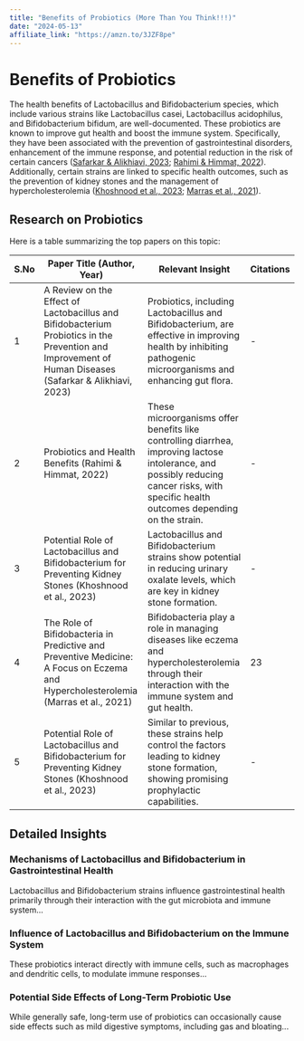 ```yaml
---
title: "Benefits of Probiotics (More Than You Think!!!)"
date: "2024-05-13"
affiliate_link: "https://amzn.to/3JZF8pe"
---
```


# Benefits of Probiotics

The health benefits of Lactobacillus and Bifidobacterium species, which include various strains like Lactobacillus casei, Lactobacillus acidophilus, and Bifidobacterium bifidum, are well-documented. These probiotics are known to improve gut health and boost the immune system. Specifically, they have been associated with the prevention of gastrointestinal disorders, enhancement of the immune response, and potential reduction in the risk of certain cancers ([Safarkar & Alikhiavi, 2023](#); [Rahimi & Himmat, 2022](#)). Additionally, certain strains are linked to specific health outcomes, such as the prevention of kidney stones and the management of hypercholesterolemia ([Khoshnood et al., 2023](#); [Marras et al., 2021](#)).

## Research on Probiotics
Here is a table summarizing the top papers on this topic:

| S.No | Paper Title (Author, Year) | Relevant Insight | Citations |
|------|----------------------------|------------------|-----------|
| 1    | A Review on the Effect of Lactobacillus and Bifidobacterium Probiotics in the Prevention and Improvement of Human Diseases (Safarkar & Alikhiavi, 2023) | Probiotics, including Lactobacillus and Bifidobacterium, are effective in improving health by inhibiting pathogenic microorganisms and enhancing gut flora. | - |
| 2    | Probiotics and Health Benefits (Rahimi & Himmat, 2022) | These microorganisms offer benefits like controlling diarrhea, improving lactose intolerance, and possibly reducing cancer risks, with specific health outcomes depending on the strain. | - |
| 3    | Potential Role of Lactobacillus and Bifidobacterium for Preventing Kidney Stones (Khoshnood et al., 2023) | Lactobacillus and Bifidobacterium strains show potential in reducing urinary oxalate levels, which are key in kidney stone formation. | - |
| 4    | The Role of Bifidobacteria in Predictive and Preventive Medicine: A Focus on Eczema and Hypercholesterolemia (Marras et al., 2021) | Bifidobacteria play a role in managing diseases like eczema and hypercholesterolemia through their interaction with the immune system and gut health. | 23 |
| 5    | Potential Role of Lactobacillus and Bifidobacterium for Preventing Kidney Stones (Khoshnood et al., 2023) | Similar to previous, these strains help control the factors leading to kidney stone formation, showing promising prophylactic capabilities. | - |

## Detailed Insights

### Mechanisms of Lactobacillus and Bifidobacterium in Gastrointestinal Health

Lactobacillus and Bifidobacterium strains influence gastrointestinal health primarily through their interaction with the gut microbiota and immune system...

### Influence of Lactobacillus and Bifidobacterium on the Immune System

These probiotics interact directly with immune cells, such as macrophages and dendritic cells, to modulate immune responses...

### Potential Side Effects of Long-Term Probiotic Use

While generally safe, long-term use of probiotics can occasionally cause side effects such as mild digestive symptoms, including gas and bloating...